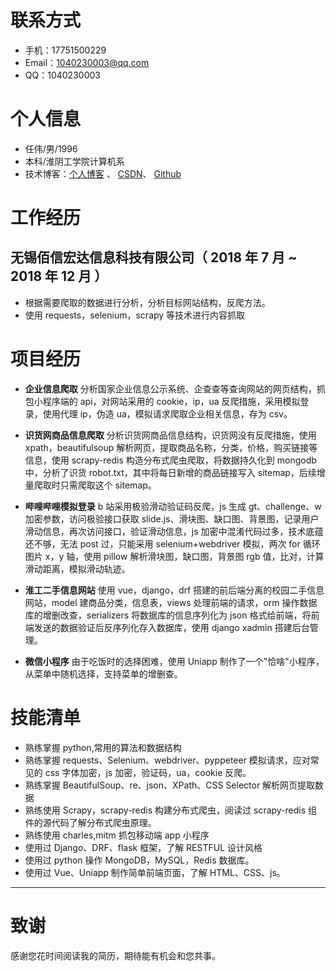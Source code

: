 # 联系方式

- 手机：17751500229
- Email：1040230003@qq.com
- QQ：1040230003

# 个人信息

- 任伟/男/1996
- 本科/淮阴工学院计算机系
- 技术博客：[个人博客](http://duziea.xyz/) 、 [CSDN](https://blog.csdn.net/qq_34192032)、 [Github](https://github.com/duziea)

# 工作经历

## 无锡佰信宏达信息科技有限公司（ 2018 年 7 月 ~ 2018 年 12 月 ）

- 根据需要爬取的数据进行分析，分析目标网站结构，反爬方法。
- 使用 requests，selenium，scrapy 等技术进行内容抓取

# 项目经历

- **企业信息爬取**
  分析国家企业信息公示系统、企查查等查询网站的网页结构，抓包小程序端的 api，对网站采用的 cookie，ip，ua 反爬措施，采用模拟登录，使用代理 ip，伪造 ua，模拟请求爬取企业相关信息，存为 csv。
- **识货网商品信息爬取**
  分析识货网商品信息结构，识货网没有反爬措施，使用 xpath，beautifulsoup 解析网页，提取商品名称，分类，价格，购买链接等信息，使用 scrapy-redis 构造分布式爬虫爬取，将数据持久化到 mongodb 中，分析了识货 robot.txt，其中将每日新增的商品链接写入 sitemap，后续增量爬取时只需爬取这个 sitemap。
- **哔哩哔哩模拟登录**
  b 站采用极验滑动验证码反爬，js 生成 gt、challenge、w 加密参数，访问极验接口获取 slide.js、滑块图、缺口图、背景图，记录用户滑动信息，再次访问接口，验证滑动信息，js 加密中混淆代码过多，技术底蕴还不够，无法 post 过，只能采用 selenium+webdriver 模拟，两次 for 循环图片 x，y 轴，使用 pillow 解析滑块图，缺口图，背景图 rgb 值，比对，计算滑动距离，模拟滑动轨迹。
- **淮工二手信息网站**
  使用 vue，django，drf 搭建的前后端分离的校园二手信息网站，model 建商品分类，信息表，views 处理前端的请求，orm 操作数据库的增删改查，serializers 将数据库的信息序列化为 json 格式给前端，将前端发送的数据验证后反序列化存入数据库，使用 django xadmin 搭建后台管理。

- **微信小程序**
  由于吃饭时的选择困难，使用 Uniapp 制作了一个"恰啥"小程序，从菜单中随机选择，支持菜单的增删查。

# 技能清单

- 熟练掌握 python,常用的算法和数据结构
- 熟练掌握 requests、Selenium、webdriver、pyppeteer 模拟请求，应对常见的 css 字体加密，js 加密，验证码，ua，cookie 反爬。
- 熟练掌握 BeautifulSoup、re、json、XPath、CSS Selector 解析网页提取数据
- 熟练使用 Scrapy，scrapy-redis 构建分布式爬虫，阅读过 scrapy-redis 组件的源代码了解分布式爬虫原理。
- 熟练使用 charles,mitm 抓包移动端 app 小程序
- 使用过 Django、DRF、flask 框架，了解 RESTFUL 设计风格
- 使用过 python 操作 MongoDB，MySQL，Redis 数据库。
- 使用过 Vue、Uniapp 制作简单前端页面，了解 HTML、CSS、js。

---

# 致谢

感谢您花时间阅读我的简历，期待能有机会和您共事。
